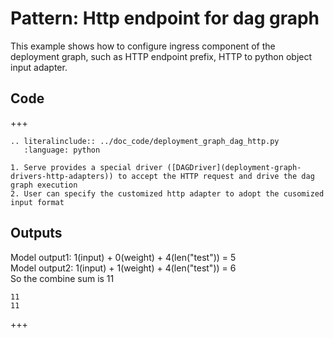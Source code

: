 # Pattern: Http endpoint for dag graph

This example shows how to configure ingress component of the deployment graph, such as HTTP endpoint prefix, HTTP to python object input adapter.

## Code

+++

```{eval-rst}
.. literalinclude:: ../doc_code/deployment_graph_dag_http.py
   :language: python
```

````{note}
1. Serve provides a special driver ([DAGDriver](deployment-graph-drivers-http-adapters)) to accept the HTTP request and drive the dag graph execution
2. User can specify the customized http adapter to adopt the cusomized input format
````

## Outputs

Model output1: 1(input) + 0(weight) + 4(len("test")) = 5 \
Model output2: 1(input) + 1(weight) + 4(len("test")) = 6 \
So the combine sum is 11
```
11
11
```

+++